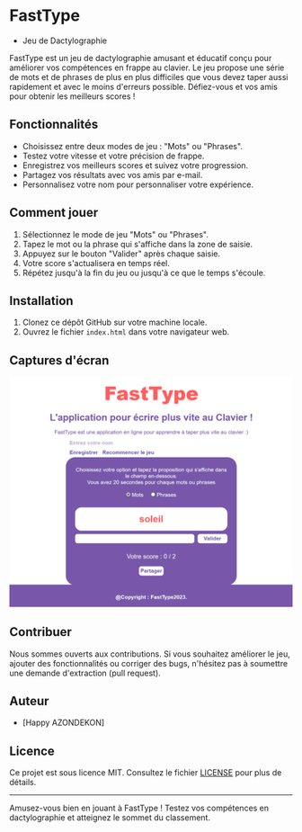 # FastType  
- Jeu de Dactylographie

FastType est un jeu de dactylographie amusant et éducatif conçu pour améliorer vos compétences en frappe au clavier. Le jeu propose une série de mots et de phrases de plus en plus difficiles que vous devez taper aussi rapidement et avec le moins d'erreurs possible. Défiez-vous et vos amis pour obtenir les meilleurs scores !

## Fonctionnalités

- Choisissez entre deux modes de jeu : "Mots" ou "Phrases".
- Testez votre vitesse et votre précision de frappe.
- Enregistrez vos meilleurs scores et suivez votre progression.
- Partagez vos résultats avec vos amis par e-mail.
- Personnalisez votre nom pour personnaliser votre expérience.

## Comment jouer

1. Sélectionnez le mode de jeu "Mots" ou "Phrases".
2. Tapez le mot ou la phrase qui s'affiche dans la zone de saisie.
3. Appuyez sur le bouton "Valider" après chaque saisie.
4. Votre score s'actualisera en temps réel.
5. Répétez jusqu'à la fin du jeu ou jusqu'à ce que le temps s'écoule.

## Installation

1. Clonez ce dépôt GitHub sur votre machine locale.
2. Ouvrez le fichier `index.html` dans votre navigateur web.

## Captures d'écran

![Capture d'écran du jeu](FastTYPE/gamescreen.png)

## Contribuer

Nous sommes ouverts aux contributions. Si vous souhaitez améliorer le jeu, ajouter des fonctionnalités ou corriger des bugs, n'hésitez pas à soumettre une demande d'extraction (pull request).

## Auteur

- [Happy AZONDEKON]

## Licence

Ce projet est sous licence MIT. Consultez le fichier [LICENSE](License.txt) pour plus de détails.

---

Amusez-vous bien en jouant à FastType ! Testez vos compétences en dactylographie et atteignez le sommet du classement.
